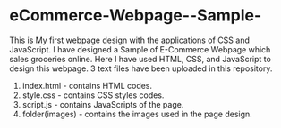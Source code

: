 # eCommerce-Webpage--Sample-

This is My first webpage design with the applications of CSS and JavaScript. I have designed a Sample of E-Commerce Webpage which sales groceries online. 
Here I have used HTML, CSS, and JavaScript to design this webpage.
3 text files have been uploaded in this repository.
  1. index.html - contains HTML codes.
  2. style.css - contains CSS styles codes.
  3. script.js - contains JavaScripts of the page.
  4. folder(images) - contains the images used in the page design.
